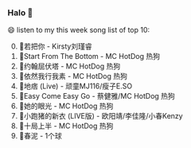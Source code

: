 

### Halo 👋

😄 listen to my this week song list of top 10:

0. 🌈若把你 - Kirsty刘瑾睿
1. 🌈Start From The Bottom - MC HotDog 热狗
2. 🌈约翰屈伏塔 - MC HotDog 热狗
3. 🌈依然我行我素 - MC HotDog 热狗
4. 🌈地痞 (Live) - 顽童MJ116/瘦子E.SO
5. 🌈Easy Come Easy Go - 蔡健雅/MC HotDog 热狗
6. 🌈她的眼光 - MC HotDog 热狗
7. 🌈小跑猪的新衣 (LIVE版) - 欧阳靖/李佳隆/小春Kenzy
8. 🌈十局上半 - MC HotDog 热狗
9. 🌈春泥 - 1个球

